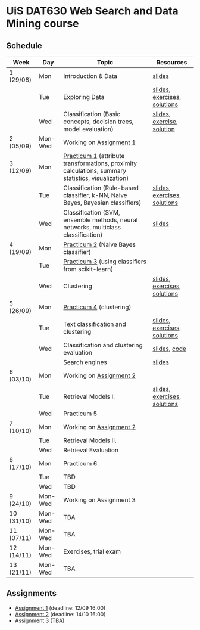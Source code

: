 # UiS DAT630 Web Search and Data Mining course

## Schedule

| Week | Day | Topic | Resources |
| --- | --- | --- | --- |
| 1 (29/08) | Mon | Introduction & Data | [slides](https://speakerdeck.com/kbalog/dat630-introduction-and-data) |
|   | Tue | Exploring Data | [slides](https://speakerdeck.com/kbalog/dat630-exploring-data), [exercises](exercises/20160830.pdf), [solutions](exercises/20160830-sol.pdf) |
| | Wed | Classification (Basic concepts, decision trees, model evaluation) | [slides](https://speakerdeck.com/kbalog/dat630-classification), [exercise](exercises/20160831.pdf), [solution](exercises/20160831-sol.pdf) |
| 2 (05/09) | Mon-Wed | Working on [Assignment 1](assignment-1/) |  |
| 3 (12/09) | Mon | [Practicum 1](practicum-1/) (attribute transformations, proximity calculations, summary statistics, visualization) | |
| | Tue | Classification (Rule-based classifier, k-NN, Naive Bayes, Bayesian classifiers) | [slides](https://speakerdeck.com/kbalog/dat630-classification-2), [exercises](exercises/20160913.pdf), [solutions](exercises/20160913-sol.pdf) |
| | Wed | Classification (SVM, ensemble methods, neural networks, multiclass classification) | [slides](https://speakerdeck.com/kbalog/dat630-classification-3) |
| 4 (19/09) | Mon | [Practicum 2](practicum-2/) (Naive Bayes classifier) | |
|  | Tue | [Practicum 3](practicum-3/) (using classifiers from scikit-learn) | |
|  | Wed | Clustering | [slides](https://speakerdeck.com/kbalog/dat630-clustering), [exercises](exercises/20160921.pdf), [solutions](exercises/20160921-sol.pdf) |
| 5 (26/09) | Mon | [Practicum 4](practicum-4/) (clustering) | |
|  | Tue | Text classification and clustering | [slides](https://speakerdeck.com/kbalog/dat630-text-classification-and-clustering), [exercises](exercises/20160927.pdf), [solutions](exercises/20160927-sol.pdf) |
|  | Wed | Classification and clustering evaluation | [slides](https://speakerdeck.com/kbalog/dat630-classification-and-clustering-evaluation), [code](code/classification_eval.ipynb) |
|  |  | Search engines | [slides](https://speakerdeck.com/kbalog/dat630-search-engines) |
| 6 (03/10) | Mon | Working on [Assignment 2](assignment-2/) | |
|  | Tue | Retrieval Models I. | [slides](https://speakerdeck.com/kbalog/dat630-retrieval-models-i), [exercises](exercises/20161004.pdf), [solutions](exercises/20161004-sol.pdf) |
|  | Wed | Practicum 5 | |
| 7 (10/10) | Mon | Working on [Assignment 2](assignment-2/) | |
|  | Tue | Retrieval Models II. | |
|  | Wed | Retrieval Evaluation | |
| 8 (17/10) | Mon | Practicum 6 | |
|  | Tue | TBD | |
|  | Wed | TBD | |
| 9 (24/10) | Mon-Wed | Working on Assignment 3 | |
| 10 (31/10) | Mon-Wed | TBA | |
| 11 (07/11) | Mon-Wed | TBA | |
| 12 (14/11) | Mon-Wed | Exercises, trial exam | |
| 13 (21/11) | Mon-Wed | TBA | |


## Assignments

  * [Assignment 1](assignment-1/) (deadline: 12/09 16:00)
  * [Assignment 2](assignment-2/) (deadline: 14/10 16:00)
  * Assignment 3 (TBA)
